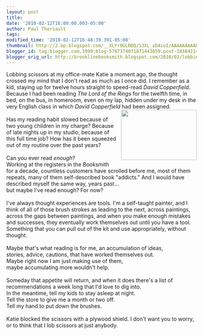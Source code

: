 ```yaml
---
layout: post
title: 
date: '2010-02-12T16:00:00.003-05:00'
author: Paul Theriault
tags: 
modified_time: '2010-02-12T16:48:39.391-05:00'
thumbnail: http://2.bp.blogspot.com/__XLYr0GLRDQ/S3XL_vD4ioI/AAAAAAAAADk/pslJB_Mj_SY/s72-c/untitled_richman3.1
blogger_id: tag:blogger.com,1999:blog-5767374071871443859.post-1838421457987831860
blogger_orig_url: http://brooklinebooksmith.blogspot.com/2010/02/lobbing-scissors-at-my-office-mate.html
---
```


<div>Lobbing scissors at my office-mate Katie a moment ago, the thought crossed my mind that I don't read as much as I once did. I remember as a kid, staying up for twelve hours straight to speed-read <em>David Copperfield</em>. Because I had been reading <em>The Lord of the Rings</em> for the twelfth time, in bed, on the bus, in homeroom, even on my lap, hidden under my desk in the very English class in which <em>David Copperfield</em> had been assigned.<br /><a href="http://2.bp.blogspot.com/__XLYr0GLRDQ/S3XL_vD4ioI/AAAAAAAAADk/pslJB_Mj_SY/s1600-h/untitled_richman3.1"><img style="MARGIN: 0px 0px 10px 10px; WIDTH: 200px; FLOAT: right; HEIGHT: 133px; CURSOR: hand" id="BLOGGER_PHOTO_ID_5437476420944693890" border="0" alt="" src="http://2.bp.blogspot.com/__XLYr0GLRDQ/S3XL_vD4ioI/AAAAAAAAADk/pslJB_Mj_SY/s320/untitled_richman3.1" /></a><br />Has my reading habit slowed because of two young children in my charge? Because of late nights up in my studio, because of this full time job? How has it been squeezed out of my routine over the past years?<br /><br />Can you ever read <em>enough</em>?<br />Working at the registers in the Booksmith for a decade, countless customers have scrolled before me, most of them repeats, many of them self-described book "addicts." And I would have described myself the same way, years past...<br />but maybe I've read enough? For now?<br /><br />I've always thought experiences are tools. I'm a self-taught painter, and I think of all of those brush strokes as leading to the next, across paintings, across the gaps between paintings, and when you make enough mistakes and successes, they eventually work themselves out until you have a tool. Something that you can pull out of the kit and use appropriately, without thought.<br /><br />Maybe that's what reading is for me, an accumulation of ideas,<br />stories, advice, cautions, that have worked themselves out.<br />Maybe right now I am just making use of them,<br />maybe accumulating more wouldn't help.<br /><br />Someday that appetite will return, and when it does there's a list of recommendations a week long that I'd love to dig into.<br />In the meantime, tell my kids to stay asleep at night.<br />Tell the store to give me a month or two off.<br />Tell my hand to put down the brushes.<br /><br />Katie blocked the scissors with a plywood shield. I don't want you to worry, or to think that I lob scissors at just anybody.</div>